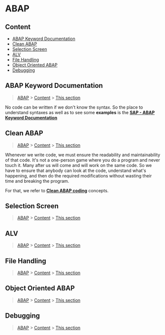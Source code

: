 # ABAP

## Content
- [ABAP Keyword Documentation](#abap-keyword-documentation)
- [Clean ABAP](#clean-abap)
- [Selection Screen](#selection-screen)
- [ALV](#alv)
- [File Handling](#file-handling)
- [Object Oriented ABAP](#object-oriented-abap)
- [Debugging](#debugging)


## ABAP Keyword Documentation

> [ABAP](#abap) > [Content](#content) > [This section](#abap-keyword-documentation)

No code can be written if we don't know the syntax. So the place to understand syntaxes as well as to see some **examples** is the [**SAP - ABAP Keyword Documentation**](https://help.sap.com/doc/abapdocu_752_index_htm/7.52/en-us/abenabap.htm)


## Clean ABAP 

> [ABAP](#abap) > [Content](#content) > [This section](#clean-abap)

Whenever we write code, we must ensure the readability and maintainability of that code.
It's not a one-person game where you do a program and never touch it.
Many after us will come and will work on the same code. So we have to ensure that anybody can look at the code, understand what's happening, and then do the required modifications without wasting their time and breaking the program.

For that, we refer to [**Clean ABAP coding**](https://github.com/SAP/styleguides/blob/main/clean-abap/CleanABAP.md) concepts.


## Selection Screen

> [ABAP](#abap) > [Content](#content) > [This section](#selection-screen)

## ALV

> [ABAP](#abap) > [Content](#content) > [This section](#alv)

## File Handling

> [ABAP](#abap) > [Content](#content) > [This section](#file-handling)

## Object Oriented ABAP

> [ABAP](#abap) > [Content](#content) > [This section](#object-oriented-abap)

## Debugging

> [ABAP](#abap) > [Content](#content) > [This section](#debugging)
